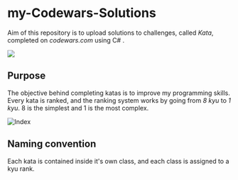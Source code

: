 # my-Codewars-Solutions

Aim of this repository is to upload solutions to challenges, called _Kata_, completed on _codewars.com_ using C# .

![](https://www.dropbox.com/s/i7uzk4am8k7cdh3/sweet.gif?raw=1)

## Purpose

The objective behind completing katas is to improve my programming skills.
Every kata is ranked, and the ranking system works by going from _8 kyu_ to _1 kyu_. 8 is the simplest and 1 is the most complex.

![Index](https://www.codewars.com/users/vargamihaly)

## Naming convention

Each kata is contained inside it's own class, and each class is assigned to a kyu rank.
